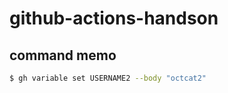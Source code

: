 # github-actions-handson

## command memo

```bash
$ gh variable set USERNAME2 --body "octcat2"
```
